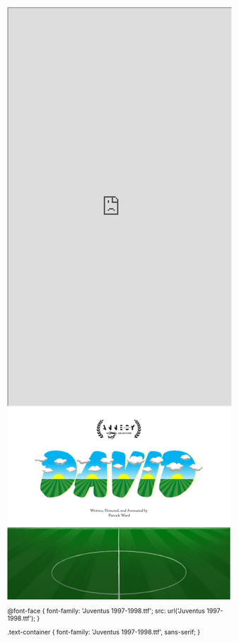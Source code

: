 <style>
  /* Center align the iframe */
  iframe {
    display: block;
    margin: 0 auto;
  }
</style>

<iframe src="https://mentalcanvas.com/vm/tr7fbzu/scene/" style="width:100%; height:900px;"></iframe>

<img src="DavidWordMarkWithField3.png" alt="DavidField">

@font-face {
  font-family: 'Juventus 1997-1998.ttf';
  src: url('Juventus 1997-1998.ttf');
}

.text-container {
  font-family: 'Juventus 1997-1998.ttf', sans-serif;
}
